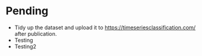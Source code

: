 # Pending
- Tidy up the dataset and upload it to https://timeseriesclassification.com/ after publication.
- Testing
- Testing2
